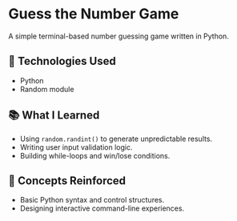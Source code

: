 # Guess the Number Game

A simple terminal-based number guessing game written in Python.

## 🔧 Technologies Used
- Python
- Random module

## 📚 What I Learned
- Using `random.randint()` to generate unpredictable results.
- Writing user input validation logic.
- Building while-loops and win/lose conditions.

## 🧠 Concepts Reinforced
- Basic Python syntax and control structures.
- Designing interactive command-line experiences.
